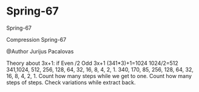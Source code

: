 # Spring-67
Spring-67

Compression Spring-67

@Author Jurijus Pacalovas

Theory about 3x+1: if Even /2 Odd 3x+1 (341*3)+1=1024 1024/2=512 341,1024, 512, 256, 128, 64, 32, 16, 8, 4, 2, 1. 340, 170, 85, 256, 128, 64, 32, 16, 8, 4, 2, 1. Count how many steps while we get to one.
Count how many steps of steps. Check variations while extract back.
